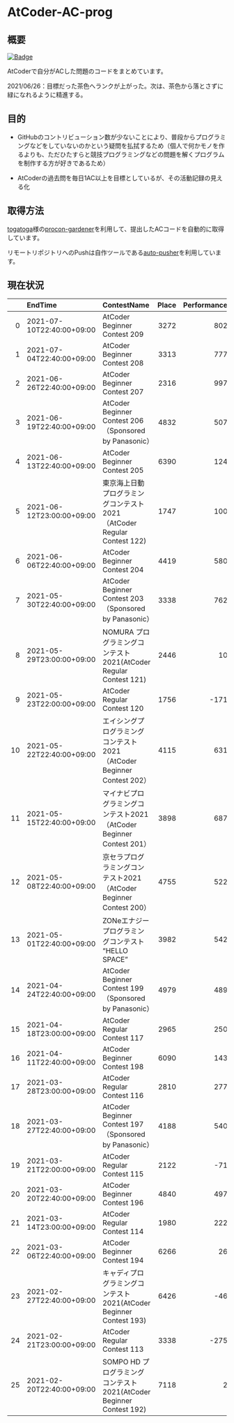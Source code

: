 # AtCoder-AC-prog

## 概要

[![Badge](https://cp-logo.vercel.app/atcoder/in708?logo=true)](https://atcoder.jp/users/in708)

AtCoderで自分がACした問題のコードをまとめています。  

2021/06/26：目標だった茶色へランクが上がった。次は、茶色から落とさずに緑になれるように精進する。

## 目的

* GitHubのコントリビューション数が少ないことにより、普段からプログラミングなどをしていないのかという疑問を払拭するため（個人で何かモノを作るよりも、ただひたすらと競技プログラミングなどの問題を解くプログラムを制作する方が好きであるため）

* AtCoderの過去問を毎日1AC以上を目標としているが、その活動記録の見える化

## 取得方法

[togatoga](https://github.com/togatoga)様の[procon-gardener](https://github.com/togatoga/procon-gardener)を利用して、提出したACコードを自動的に取得しています。

リモートリポジトリへのPushは自作ツールである[auto-pusher](https://github.com/i-708/auto-pusher)を利用しています。

## 現在状況
<!-- table_top -->
|    | EndTime                   | ContestName                                                             |   Place |   Performance |   NewRating |   Difference |
|---:|:--------------------------|:------------------------------------------------------------------------|--------:|--------------:|------------:|-------------:|
|  0 | 2021-07-10T22:40:00+09:00 | AtCoder Beginner Contest 209                                            |    3272 |           802 |         507 |           39 |
|  1 | 2021-07-04T22:40:00+09:00 | AtCoder Beginner Contest 208                                            |    3313 |           777 |         468 |           43 |
|  2 | 2021-06-26T22:40:00+09:00 | AtCoder Beginner Contest 207                                            |    2316 |           997 |         425 |           86 |
|  3 | 2021-06-19T22:40:00+09:00 | AtCoder Beginner Contest 206（Sponsored by Panasonic）                  |    4832 |           507 |         339 |           18 |
|  4 | 2021-06-13T22:40:00+09:00 | AtCoder Beginner Contest 205                                            |    6390 |           124 |         321 |          -17 |
|  5 | 2021-06-12T23:00:00+09:00 | 東京海上日動 プログラミングコンテスト2021（AtCoder Regular Contest 122) |    1747 |           100 |         338 |          -22 |
|  6 | 2021-06-06T22:40:00+09:00 | AtCoder Beginner Contest 204                                            |    4419 |           580 |         360 |           26 |
|  7 | 2021-05-30T22:40:00+09:00 | AtCoder Beginner Contest 203（Sponsored by Panasonic）                  |    3338 |           762 |         334 |           52 |
|  8 | 2021-05-29T23:00:00+09:00 | NOMURA プログラミングコンテスト 2021(AtCoder Regular Contest 121)       |    2446 |            10 |         282 |          -21 |
|  9 | 2021-05-23T22:00:00+09:00 | AtCoder Regular Contest 120                                             |    1756 |          -171 |         303 |          -39 |
| 10 | 2021-05-22T22:40:00+09:00 | エイシングプログラミングコンテスト2021（AtCoder Beginner Contest 202）  |    4115 |           631 |         342 |           35 |
| 11 | 2021-05-15T22:40:00+09:00 | マイナビプログラミングコンテスト2021（AtCoder Beginner Contest 201）    |    3898 |           687 |         307 |           45 |
| 12 | 2021-05-08T22:40:00+09:00 | 京セラプログラミングコンテスト2021（AtCoder Beginner Contest 200）      |    4755 |           522 |         262 |           28 |
| 13 | 2021-05-01T22:40:00+09:00 | ZONeエナジー プログラミングコンテスト  “HELLO SPACE”                    |    3982 |           542 |         234 |           32 |
| 14 | 2021-04-24T22:40:00+09:00 | AtCoder Beginner Contest 199（Sponsored by Panasonic）                  |    4979 |           489 |         202 |           29 |
| 15 | 2021-04-18T23:00:00+09:00 | AtCoder Regular Contest 117                                             |    2965 |           250 |         173 |           11 |
| 16 | 2021-04-11T22:40:00+09:00 | AtCoder Beginner Contest 198                                            |    6090 |           143 |         162 |            6 |
| 17 | 2021-03-28T23:00:00+09:00 | AtCoder Regular Contest 116                                             |    2810 |           277 |         156 |           16 |
| 18 | 2021-03-27T22:40:00+09:00 | AtCoder Beginner Contest 197（Sponsored by Panasonic）                  |    4188 |           540 |         140 |           38 |
| 19 | 2021-03-21T22:00:00+09:00 | AtCoder Regular Contest 115                                             |    2122 |           -71 |         102 |            2 |
| 20 | 2021-03-20T22:40:00+09:00 | AtCoder Beginner Contest 196                                            |    4840 |           497 |         100 |           36 |
| 21 | 2021-03-14T23:00:00+09:00 | AtCoder Regular Contest 114                                             |    1980 |           222 |          64 |           21 |
| 22 | 2021-03-06T22:40:00+09:00 | AtCoder Beginner Contest 194                                            |    6266 |            26 |          43 |           14 |
| 23 | 2021-02-27T22:40:00+09:00 | キャディプログラミングコンテスト2021(AtCoder Beginner Contest 193)      |    6426 |           -46 |          29 |           13 |
| 24 | 2021-02-21T23:00:00+09:00 | AtCoder Regular Contest 113                                             |    3338 |          -275 |          16 |            9 |
| 25 | 2021-02-20T22:40:00+09:00 | SOMPO HD プログラミングコンテスト2021(AtCoder Beginner Contest 192)     |    7118 |             2 |           7 |            7 |
<!-- table_bottom -->
